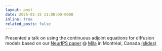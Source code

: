 ```yaml
---
layout: post
date: 2025-01-15 11:00:00-0000
inline: true
related_posts: false
---
```


Presented a talk on using the continuous adjoint equations for diffusion models based on our [NeurIPS paper](https://openreview.net/forum?id=fAlcxvrOEX) @ [Mila](https://mila.quebec/en) in Montréal, Canada [(slides)](/assets/pdf/mila_talk_2025.pdf)

